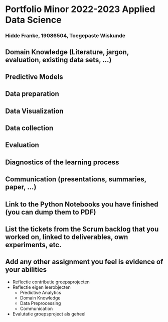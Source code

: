 # Portfolio Minor 2022-2023 Applied Data Science
### Hidde Franke, 19086504, Toegepaste Wiskunde


## Domain Knowledge (Literature, jargon, evaluation, existing data sets, ...)


## Predictive Models


## Data preparation


## Data Visualization


## Data collection


## Evaluation


## Diagnostics of the learning process


## Communication (presentations, summaries, paper, ...)


## Link to the Python Notebooks you have finished (you can dump them to PDF)


## List the tickets from the Scrum backlog that you worked on, linked to deliverables, own experiments, etc.


## Add any other assignment you feel is evidence of your abilities


- Reflectie contributie groepsprojecten
- Reflectie eigen leerobjecten
  - Predictive Analytics
  - Domain Knowledge
  - Data Preprocessing
  - Communication
- Evalutatie groepsproject als geheel


